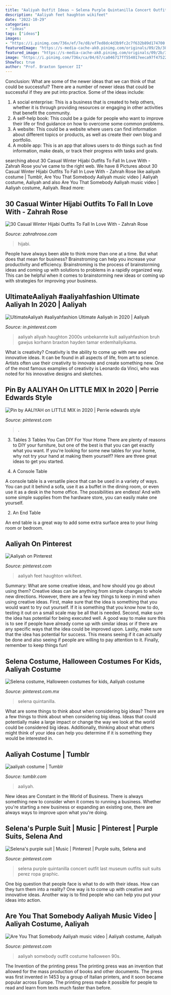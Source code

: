 ```yaml
---
title: "Aaliyah Outfit Ideas ~ Selena Purple Quintanilla Concert Outfit Last Museum Outfits Suit Suits Perez Ropa Graphic"
description: "Aaliyah feet haughton wikifeet"
date: "2022-10-29"
categories:
- "ideas"
tags: ["ideas"]
images:
- "https://i.pinimg.com/736x/ef/7e/d8/ef7ed8dc4d3b9fc2c7f632b89d174700.jpg"
featuredImage: "https://s-media-cache-ak0.pinimg.com/originals/09/2b/38/092b3884f722c48f2141f0b3542ebf5b.jpg"
featured_image: "https://s-media-cache-ak0.pinimg.com/originals/09/2b/38/092b3884f722c48f2141f0b3542ebf5b.jpg"
image: "https://i.pinimg.com/736x/ca/04/67/ca046717ff554017eeca97f475222856--aaliyah-style-this-video.jpg"
ShowToc: true
author: "Prof. Braxton Spencer II"
---
```



Conclusion: What are some of the newer ideas that we can think of that could be successful?
There are a number of newer ideas that could be successful if they are put into practice. Some of the ideas include: 
1. A social enterprise: This is a business that is created to help others, whether it is through providing resources or engaging in other activities that benefit the community. 
2. A self-help book: This could be a guide for people who want to improve their life or find guidance on how to overcome some common problems. 
3. A website: This could be a website where users can find information about different topics or products, as well as create their own blog and portfolio. 
4. A mobile app: This is an app that allows users to do things such as find information, make deals, or track their progress with tasks and goals.

	

		
searching about 30 Casual Winter Hijabi Outfits To Fall In Love With - Zahrah Rose you've came to the right web. We have 8 Pictures about 30 Casual Winter Hijabi Outfits To Fall In Love With - Zahrah Rose like aaliyah costume | Tumblr, Are You That Somebody Aaliyah music video | Aaliyah costume, Aaliyah and also Are You That Somebody Aaliyah music video | Aaliyah costume, Aaliyah. Read more:
		
    
## 30 Casual Winter Hijabi Outfits To Fall In Love With - Zahrah Rose

<img loading=lazy src="https://www.zahrahrose.com/wp-content/uploads/2020/01/PicsArt_01-14-09.37.20-1024x1011.png" onerror="this.onerror=null;this.src='https://tse4.mm.bing.net/th?id=OIP.l7w8bDdr3TdmRVyjtqkB1gHaHT&amp;pid=15.1';" alt="30 Casual Winter Hijabi Outfits To Fall In Love With - Zahrah Rose">

_Source: zahrahrose.com_

>hijabi. 

	

People have always been able to think more than one at a time. But what does that mean for business? Brainstroming can help you increase your productivity and efficiency. Brainstroming is the process of brainstorming ideas and coming up with solutions to problems in a rapidly organized way. This can be helpful when it comes to brainstorming new ideas or coming up with strategies for improving your business.

    
## UltimateAaliyah #aaliyahfashion Ultimate Aaliyah In 2020 | Aaliyah

<img loading=lazy src="https://i.pinimg.com/originals/cb/b8/21/cbb8213210b4362bb8954f962051edff.jpg" onerror="this.onerror=null;this.src='https://tse1.mm.bing.net/th?id=OIP.mxtzFRShYAZ14daVWfQK1wHaJP&amp;pid=15.1';" alt="UltimateAaliyah #aaliyahfashion Ultimate Aaliyah in 2020 | Aaliyah">

_Source: in.pinterest.com_

>aaliyah aliyah haughton 2000s unbekannte kult aaliyahfashion bruh gawjus korhann braxton hayden tamar erdemhaliyikama. 

	

What is creativity?
Creativity is the ability to come up with new and innovative ideas. It can be found in all aspects of life, from art to science. Artists often use their creativity to innovate and create something new. One of the most famous examples of creativity is Leonardo da Vinci, who was noted for his innovative designs and sketches.

    
## Pin By AALIYAH On LITTLE MIX In 2020 | Perrie Edwards Style

<img loading=lazy src="https://i.pinimg.com/736x/ef/7e/d8/ef7ed8dc4d3b9fc2c7f632b89d174700.jpg" onerror="this.onerror=null;this.src='https://tse1.mm.bing.net/th?id=OIP.L3ML_vulFvCGv97OfhBzLAAAAA&amp;pid=15.1';" alt="Pin by AALIYAH on LITTLE MIX in 2020 | Perrie edwards style">

_Source: pinterest.com_

>. 

	

3. Tables
3 Tables You Can DIY For Your Home
There are plenty of reasons to DIY your furniture, but one of the best is that you can get exactly what you want. If you're looking for some new tables for your home, why not try your hand at making them yourself? Here are three great ideas to get you started.

1. A Console Table

A console table is a versatile piece that can be used in a variety of ways. You can put it behind a sofa, use it as a buffet in the dining room, or even use it as a desk in the home office. The possibilities are endless! And with some simple supplies from the hardware store, you can easily make one yourself.

2. An End Table

An end table is a great way to add some extra surface area to your living room or bedroom.

    
## Aaliyah On Pinterest

<img loading=lazy src="http://pics.wikifeet.com/Aaliyah-Feet-532745.jpg" onerror="this.onerror=null;this.src='https://tse1.mm.bing.net/th?id=OIP.1xrn3n5y82sny5FmF2rfxQHaFq&amp;pid=15.1';" alt="Aaliyah on Pinterest">

_Source: pinterest.com_

>aaliyah feet haughton wikifeet. 

	

Summary: What are some creative ideas, and how should you go about using them?
Creative ideas can be anything from simple changes to whole new directions. However, there are a few key things to keep in mind when using creative ideas. First, make sure that the idea is something that you would want to try out yourself. If it is something that you know how to do, testing it out on a small scale may be all that is needed. Second, make sure the idea has potential for being executed well. A good way to make sure this is to see if people have already come up with similar ideas or if there are any specific ways that the idea could be improved upon. Lastly, make sure that the idea has potential for success. This means seeing if it can actually be done and also seeing if people are willing to pay attention to it. Finally, remember to keep things fun!

    
## Selena Costume, Halloween Costumes For Kids, Aaliyah Costume

<img loading=lazy src="https://i.pinimg.com/736x/c9/c5/e1/c9c5e148c0b5a752405a0283499aa6b9--selena-costume-selena-quintanilla.jpg" onerror="this.onerror=null;this.src='https://tse2.mm.bing.net/th?id=OIP.Qn6qfW-cPoqQR--YiK0IlgAAAA&amp;pid=15.1';" alt="Selena costume, Halloween costumes for kids, Aaliyah costume">

_Source: pinterest.com.mx_

>selena quintanilla. 

	

What are some things to think about when considering big ideas?
There are a few things to think about when considering big ideas. Ideas that could potentially make a large impact or change the way we look at the world could be considered big ideas. Additionally, thinking about what others might think of your idea can help you determine if it is something they would be interested in.

    
## Aaliyah Costume | Tumblr

<img loading=lazy src="https://66.media.tumblr.com/5989e754b0d4d26146bb7d8fe2f94e9f/tumblr_oyx0w1Q12N1tjj0joo4_500.jpg" onerror="this.onerror=null;this.src='https://tse4.mm.bing.net/th?id=OIP.TZE8jl6LZsftoBJYmZgFpwHaHY&amp;pid=15.1';" alt="aaliyah costume | Tumblr">

_Source: tumblr.com_

>aaliyah. 

	

New ideas are Constant in the World of Business. There is always something new to consider when it comes to running a business. Whether you're starting a new business or expanding an existing one, there are always ways to improve upon what you're doing. 

    
## Selena&#039;s Purple Suit | Music | Pinterest | Purple Suits, Selena And

<img loading=lazy src="https://s-media-cache-ak0.pinimg.com/originals/09/2b/38/092b3884f722c48f2141f0b3542ebf5b.jpg" onerror="this.onerror=null;this.src='https://tse1.mm.bing.net/th?id=OIP.b4SvEDc9WvHQQ_796DCyZQHaJq&amp;pid=15.1';" alt="Selena&#039;s purple suit | Music | Pinterest | Purple suits, Selena and">

_Source: pinterest.com_

>selena purple quintanilla concert outfit last museum outfits suit suits perez ropa graphic. 

	

One big question that people face is what to do with their ideas. How can they turn them into a reality? One way is to come up with creative and innovative ideas. Another way is to find people who can help you put your ideas into action.

    
## Are You That Somebody Aaliyah Music Video | Aaliyah Costume, Aaliyah

<img loading=lazy src="https://i.pinimg.com/736x/ca/04/67/ca046717ff554017eeca97f475222856--aaliyah-style-this-video.jpg" onerror="this.onerror=null;this.src='https://tse4.mm.bing.net/th?id=OIP.SUvvHdOE-mT5jMUsuhbW7AHaFo&amp;pid=15.1';" alt="Are You That Somebody Aaliyah music video | Aaliyah costume, Aaliyah">

_Source: pinterest.com_

>aaliyah somebody outfit costume halloween 90s. 

	

The Invention of the printing press
The printing press was an invention that allowed for the mass production of books and other documents. The press was first invented in 1453 by a group of Italian printers, and it soon became popular across Europe. The printing press made it possible for people to read and learn from texts much faster than before.

